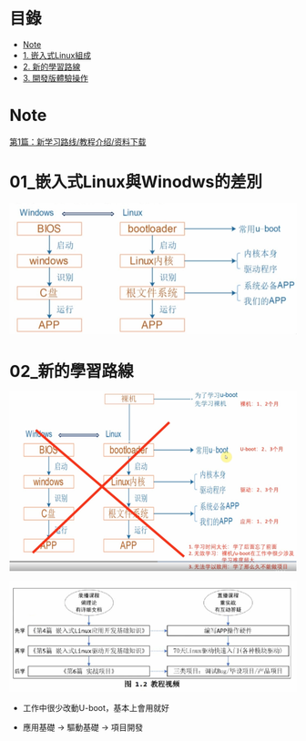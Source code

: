 # 目錄

- [Note](#0)
- [1. 嵌入式Linux組成](#1)
- [2. 新的學習路線](#2)
- [3. 開發版體驗操作](#3)



<h1 id="0">Note</h1>

[第1篇：新学习路线/教程介绍/资料下载](https://www.100ask.net/detail/p_6301850be4b0a51fef0fbe92/6?product_id=p_6301850be4b0a51fef0fbe92)

<h1 id="1">01_嵌入式Linux與Winodws的差別</h1>

![img00](./[第1篇]_新學習路線_視頻介紹_資料下載/img00.PNG)

<h1 id="2">02_新的學習路線</h1>

![img01](./[第1篇]_新學習路線_視頻介紹_資料下載/img01.PNG)

![img02](./[第1篇]_新學習路線_視頻介紹_資料下載/img02.PNG)

- 工作中很少改動U-boot，基本上會用就好

- 應用基礎 -> 驅動基礎 -> 項目開發

